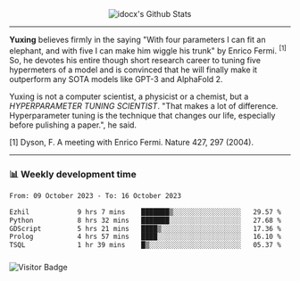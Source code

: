 <div align="center">
    <img align="center" src="https://github-readme-stats.vercel.app/api?username=idocx&show_icons=true&count_private=true&hide_border=true" alt="idocx's Github Stats"></img>
</div>

---

**Yuxing** believes firmly in the saying "With four parameters I can fit an elephant, and with five I can make him wiggle his trunk" by Enrico Fermi. <sup>[1]</sup> So, he devotes his entire though short research career to tuning five hypermeters of a model and is convinced that he will finally make it outperform any SOTA models like GPT-3 and AlphaFold 2.

Yuxing is not a computer scientist, a physicist or a chemist, but a *HYPERPARAMETER TUNING SCIENTIST*. "That makes a lot of difference. Hyperparameter tuning is the technique that changes our life, especially before pulishing a paper.", he said.

[1] Dyson, F. A meeting with Enrico Fermi. Nature 427, 297 (2004).


---

### 📊 Weekly development time
<!--START_SECTION:waka-->

```txt
From: 09 October 2023 - To: 16 October 2023

Ezhil            9 hrs 7 mins    ███████▒░░░░░░░░░░░░░░░░░   29.57 %
Python           8 hrs 32 mins   ███████░░░░░░░░░░░░░░░░░░   27.68 %
GDScript         5 hrs 21 mins   ████▒░░░░░░░░░░░░░░░░░░░░   17.36 %
Prolog           4 hrs 57 mins   ████░░░░░░░░░░░░░░░░░░░░░   16.10 %
TSQL             1 hr 39 mins    █▒░░░░░░░░░░░░░░░░░░░░░░░   05.37 %
```

<!--END_SECTION:waka-->

### 

![Visitor Badge](https://visitor-badge.laobi.icu/badge?page_id=idocx.idocx)